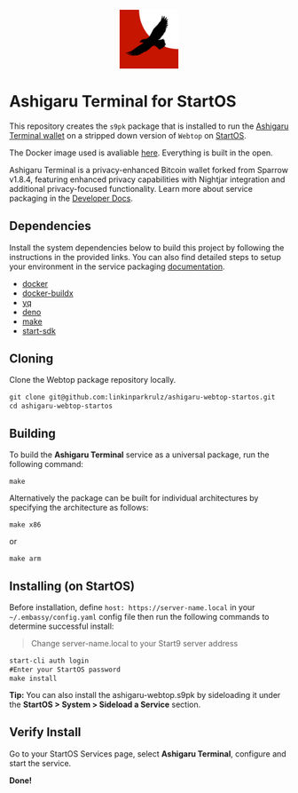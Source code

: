 <p align="center">
  <img src="icon.png" alt="Project Logo" width="21%">
</p>

# Ashigaru Terminal for StartOS

This repository creates the `s9pk` package that is installed to run the [Ashigaru Terminal wallet](https://github.com/Relative-Strength/Ashigaru-Terminal-StartOS) on a stripped down version of `Webtop` on [StartOS](https://github.com/Start9Labs/start-os/). 

The Docker image used is avaliable [here](https://github.com/Relative-Strength/Ashigaru-terminal-image-startos/pkgs/container/ashigaru-terminal-image-startos). Everything is built in the open.

Ashigaru Terminal is a privacy-enhanced Bitcoin wallet forked from Sparrow v1.8.4, featuring enhanced privacy capabilities with Nightjar integration and additional privacy-focused functionality. Learn more about service packaging in the [Developer Docs](https://start9.com/latest/developer-docs/).

## Dependencies

Install the system dependencies below to build this project by following the instructions in the provided links. You can also find detailed steps to setup your environment in the service packaging [documentation](https://docs.start9.com/latest/developer-docs/packaging#development-environment).

- [docker](https://docs.docker.com/get-docker)
- [docker-buildx](https://docs.docker.com/buildx/working-with-buildx/)
- [yq](https://mikefarah.gitbook.io/yq)
- [deno](https://deno.land/)
- [make](https://www.gnu.org/software/make/)
- [start-sdk](https://github.com/Start9Labs/start-os/tree/sdk)

## Cloning

Clone the Webtop package repository locally.

```
git clone git@github.com:linkinparkrulz/ashigaru-webtop-startos.git
cd ashigaru-webtop-startos
```

## Building

To build the **Ashigaru Terminal** service as a universal package, run the following command:

```
make
```

Alternatively the package can be built for individual architectures by specifying the architecture as follows:

```
make x86
```

or

```
make arm
```

## Installing (on StartOS)

Before installation, define `host: https://server-name.local` in your `~/.embassy/config.yaml` config file then run the following commands to determine successful install:

> Change server-name.local to your Start9 server address

```
start-cli auth login
#Enter your StartOS password
make install
```

**Tip:** You can also install the ashigaru-webtop.s9pk by sideloading it under the **StartOS > System > Sideload a Service** section.

## Verify Install

Go to your StartOS Services page, select **Ashigaru Terminal**, configure and start the service.

**Done!**
